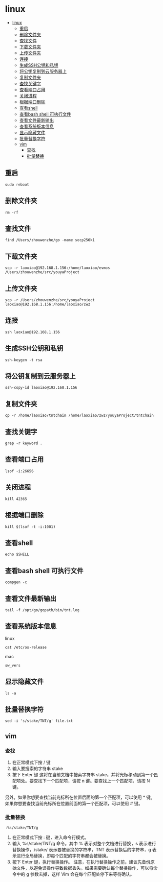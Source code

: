 # linux

<!-- TOC -->
* [linux](#linux)
  * [重启](#重启)
  * [删除文件夹](#删除文件夹)
  * [查找文件](#查找文件)
  * [下载文件夹](#下载文件夹)
  * [上传文件夹](#上传文件夹)
  * [连接](#连接)
  * [生成SSH公钥和私钥](#生成ssh公钥和私钥)
  * [将公钥复制到云服务器上](#将公钥复制到云服务器上)
  * [复制文件夹](#复制文件夹)
  * [查找关键字](#查找关键字)
  * [查看端口占用](#查看端口占用)
  * [关闭进程](#关闭进程)
  * [根据端口删除](#根据端口删除)
  * [查看shell](#查看shell)
  * [查看bash shell 可执行文件](#查看bash-shell-可执行文件)
  * [查看文件最新输出](#查看文件最新输出)
  * [查看系统版本信息](#查看系统版本信息)
  * [显示隐藏文件](#显示隐藏文件)
  * [批量替换字符](#批量替换字符)
  * [vim](#vim)
    * [查找](#查找)
    * [批量替换](#批量替换)
<!-- TOC -->
##  重启
```shell
sudo reboot

```
##  删除文件夹

```shell
rm -rf

```

## 查找文件

```shell
find /Users/zhouwenzhe/go -name secp256k1

```

## 下载文件夹

```shell
scp -r laoxiao@192.168.1.156:/home/laoxiao/evmos /Users/zhouwenzhe/src/youyaProject
```

## 上传文件夹

```shell
scp -r /Users/zhouwenzhe/src/youyaProject laoxiao@192.168.1.156:/home/laoxiao/zwz
```

## 连接

```shell
ssh laoxiao@192.168.1.156

```

## 生成SSH公钥和私钥

```shell
ssh-keygen -t rsa

```

## 将公钥复制到云服务器上

```shell
ssh-copy-id laoxiao@192.168.1.156
```

## 复制文件夹

```shell
cp -r /home/laoxiao/tntchain /home/laoxiao/zwz/youyaProject/tntchain
```

## 查找关键字

```shell
grep -r keyword .
```

## 查看端口占用

```shell
lsof -i:26656
```

## 关闭进程

```shell
kill 42365
```

## 根据端口删除

```shell
kill $(lsof -t -i:1001)
```

## 查看shell

```shell
echo $SHELL
```

## 查看bash shell 可执行文件
```shell
compgen -c

```
##  查看文件最新输出
```shell
tail -f /opt/go/gopath/bin/tnt.log
```

##  查看系统版本信息
linux
```shell
cat /etc/os-release
```
mac
```shell  
sw_vers
```
##  显示隐藏文件
```shell
ls -a
```

##  批量替换字符
```shell
sed -i 's/stake/TNT/g' file.txt
```
##  vim
### 查找
1. 在正常模式下按 / 键
2. 输入要搜索的字符串 stake
3. 按下 Enter 键
这将在当前文档中搜索字符串 stake，并将光标移动到第一个匹配项处。要查找下一个匹配项，请按 n 键。要查找上一个匹配项，请按 N 键。

另外，如果你想要查找当前光标所在位置后面的第一个匹配项，可以使用 * 键。如果你想要查找当前光标所在位置前面的第一个匹配项，可以使用 # 键。
### 批量替换
`:%s/stake/TNT/g`
1. 在正常模式下按 : 键，进入命令行模式。
2. 输入 %s/stake/TNT/g 命令，其中 % 表示对整个文档进行替换，s 表示进行替换操作，/stake/ 表示要被替换的字符串，TNT 表示替换后的字符串，g 表示进行全局替换，即每个匹配的字符串都会被替换。
3. 按下 Enter 键，执行替换操作。
注意，在执行替换操作之前，建议先备份原始文件，以避免误操作导致数据丢失。如果需要确认每个替换操作，可以将命令中的 g 参数去掉，这样 Vim 会在每个匹配处停下来等待确认。